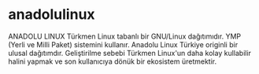 # anadolulinux
ANADOLU LINUX Türkmen Linux tabanlı bir GNU/Linux dağıtımıdır.  YMP (Yerli ve Milli Paket) sistemini kullanır. Anadolu Linux Türkiye originli bir ulusal dağıtımdır.  Geliştirilme sebebi Türkmen Linux'un daha kolay kullabilir halini yapmak ve son kullanıcıya dönük bir ekosistem üretmektir.
